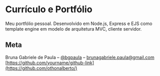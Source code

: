 # Currículo e Portfólio

Meu portfólio pessoal. Desenvolvido em Node.js, Express e EJS como template engine em modelo de arquitetura MVC, cliente servidor.

## Meta

Bruna Gabriele de Paula – [@bgpaula](https://www.linkedin.com/in/bruna-gabriele-de-paula/) – brunagabriele.paula@gmail.com
[https://github.com/yourname/github-link](https://github.com/othonalberto/)
